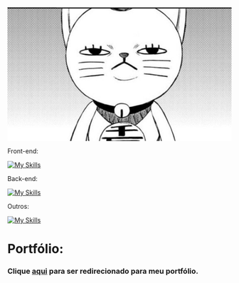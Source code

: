 <div style="text-align: center;">
  <img src="https://github.com/FelipeCostaq/FelipeCostaq/blob/main/MangaPanel.jpg?raw=true" 
       style="display: block; width: 100%; height: 300px; object-fit: cover;">
</div>




Front-end:

[![My Skills](https://skillicons.dev/icons?i=html,css,js,ts,react,bootstrap,wasm)](https://skillicons.dev)

Back-end:

[![My Skills](https://skillicons.dev/icons?i=cs,dotnet,nodejs,java)](https://skillicons.dev)

Outros: 

[![My Skills](https://skillicons.dev/icons?i=unity,git,github)](https://skillicons.dev)


# Portfólio:
<h3>Clique <a href="https://felipecdeveloper.netlify.app/">aqui</a> para ser redirecionado para meu portfólio.</h3>




